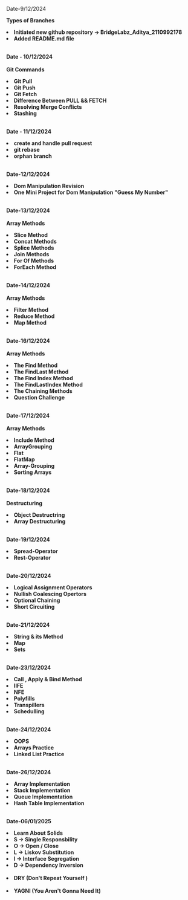 Date-9/12/2024

<strong>Types of Branches<strong>


<li>Initiated new github repository -> BridgeLabz_Aditya_2110992178</li>
<li>Added README.md file</li>
</br>

Date - 10/12/2024</br>
</br>
<strong>Git Commands</strong>

<li>Git Pull</li>
<li>Git Push </li>
<li>Git Fetch</li>
<li>Difference Between PULL && FETCH</li>
<li>Resolving Merge Conflicts</li>
<li>Stashing</li><br />


Date - 11/12/2024
<li>create and handle pull request</li>
<li>git rebase</li>
<li>orphan branch</li>
</br>

Date-12/12/2024

<li>Dom Manipulation Revision</li>
<li>One Mini Project for Dom Manipulation "Guess My Number"</li></br>

Date-13/12/2024 </br>
</br>
<strong>Array Methods</strong>
</br>
<li>Slice Method</li>
<li>Concat Methods</li>
<li>Splice Methods</li>
<li>Join Methods</li>
<li>For Of Methods</li>
<li>ForEach Method</li>
</br>


Date-14/12/2024</br>
</br>
<strong>Array Methods<strong>
<li>Filter Method</li>
<li>Reduce Method</li>
<li>Map Method</li>
</br>

Date-16/12/2024</br>
</br>
<strong>Array Methods<strong>
<li>The Find Method</li>
<li>The FindLast Method </li>
<li>The Find Index Method</li>
<li>The FindLastIndex Method</li>
<li>The Chaining Methods</li>
<li>Question Challenge</li>
</br>

Date-17/12/2024
</br>
</br>
<strong>Array Methods<strong>
</br>
<li>Include Method</li>
<li>ArrayGrouping</li>
<li>Flat</li>
<li>FlatMap</li>
<li>Array-Grouping</li>
<li>Sorting Arrays</li>
</br>



Date-18/12/2024
</br>
</br>
<strong>Destructuring<strong>
</br>
<li>Object Destructring</li>
<li>Array Destructuring</li>
</br>


Date-19/12/2024
</br>
<li>Spread-Operator</li>
<li>Rest-Operator</li>
</br>



Date-20/12/2024
</br>
<li>Logical Assignment Operators </li>
<li>Nullish Coalescing Opertors </li>
<li>Optional Chaining </li>
<li>Short Circuiting </li>

</br>


Date-21/12/2024
</br>
<li>String & its Method </li>
<li>Map</li>
<li>Sets</li>
</br>


Date-23/12/2024
</br>
<li>Call , Apply & Bind Method </li>
<li>IIFE</li>
<li>NFE</li>
<li>Polyfills</li>
<li>Transpillers</li>
<li>Schedulling</li>

</br>

Date-24/12/2024
</br>
<li>OOPS</li>
<li>Arrays Practice</li>
<li>Linked List Practice</li>

</br>



Date-26/12/2024
</br>
<li>Array Implementation </li>
<li>Stack Implementation  </li>
<li>Queue Implementation  </li>
<li>Hash Table Implementation  </li>
</br>


Date-06/01/2025
</br>
<li>Learn About Solids</li>
<li>S -> Single Responsbility</li>
<li>O -> Open / Close </li>
<li>L -> Liskov Substitution</li>
<li>I -> Interface Segregation</li>
<li>D -> Dependency Inversion</li>
</br>
<li> DRY (Don't Repeat Yourself ) </li>
<br>
<li>YAGNI (You Aren't Gonna Need It)</li>

</br>






